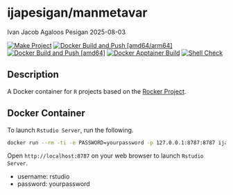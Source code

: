 ijapesigan/manmetavar
================
Ivan Jacob Agaloos Pesigan
2025-08-03

<!-- README.md is generated from .setup/readme/README.Rmd. Please edit that file -->

<!-- badges: start -->

[![Make
Project](https://github.com/ijapesigan/docker-manmetavar/actions/workflows/make.yml/badge.svg)](https://github.com/ijapesigan/docker-manmetavar/actions/workflows/make.yml)
[![Docker Build and Push
\[amd64/arm64\]](https://github.com/ijapesigan/docker-manmetavar/actions/workflows/docker-build-push-amd64-arm64.yml/badge.svg)](https://github.com/ijapesigan/docker-manmetavar/actions/workflows/docker-build-push-amd64-arm64.yml)
[![Docker Build and Push
\[amd64\]](https://github.com/ijapesigan/docker-manmetavar/actions/workflows/docker-build-push-amd64.yml/badge.svg)](https://github.com/ijapesigan/docker-manmetavar/actions/workflows/docker-build-push-amd64.yml)
[![Docker Apptainer
Build](https://github.com/ijapesigan/docker-manmetavar/actions/workflows/docker-apptainer-build-amd64.yml/badge.svg)](https://github.com/ijapesigan/docker-manmetavar/actions/workflows/docker-apptainer-build-amd64.yml)
[![Shell
Check](https://github.com/ijapesigan/docker-manmetavar/actions/workflows/shellcheck.yml/badge.svg)](https://github.com/ijapesigan/docker-manmetavar/actions/workflows/shellcheck.yml)
<!-- badges: end -->

## Description

A Docker container for `R` projects based on the [Rocker
Project](https://rocker-project.org/).

## Docker Container

To launch `Rstudio Server`, run the following.

``` bash
docker run --rm -ti -e PASSWORD=yourpassword -p 127.0.0.1:8787:8787 ijapesigan/manmetavar
```

Open `http://localhost:8787` on your web browser to launch
`Rstudio Server`.

- username: rstudio
- password: yourpassword
